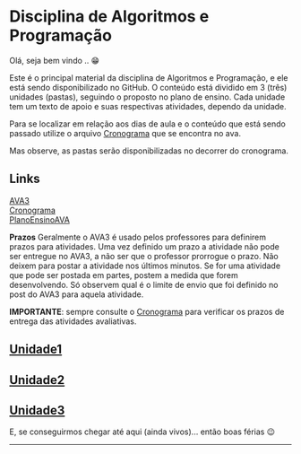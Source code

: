 <!-- [@]TODO:INICIO atualizar -->
[AVA3]: <https://ava3.furb.br/course/view.php?id=32978> "AVA3"
[Cronograma]: <https://ava3.furb.br/course/view.php?id=32978&section=0> "Cronograma"
[PlanoEnsinoAVA]: <https://ava3.furb.br/course/view.php?id=32978&section=1> "PlanoEnsinoAVA"  

# Disciplina de Algoritmos e Programação

Olá, seja bem vindo .. 😁  

Este é o principal material da disciplina de Algoritmos e Programação, e ele está sendo disponibilizado no GitHub. O conteúdo está dividido em 3 (três) unidades (pastas), seguindo o proposto no plano de ensino. Cada unidade tem um texto de apoio e suas respectivas atividades, dependo da unidade.

Para se localizar em relação aos dias de aula e o conteúdo que está sendo passado utilize o arquivo [Cronograma] que se encontra no ava.

Mas observe, as pastas serão disponibilizadas no decorrer do cronograma.

## Links

[AVA3]  
[Cronograma]  
[PlanoEnsinoAVA]

**Prazos** Geralmente o AVA3 é usado pelos professores para definirem prazos para atividades. Uma vez definido um prazo a atividade não pode ser entregue no AVA3, a não ser que o professor prorrogue o prazo. Não deixem para postar a atividade nos últimos minutos. Se for uma atividade que pode ser postada em partes, postem a medida que forem desenvolvendo. Só observem qual é o limite de envio que foi definido no post do AVA3 para aquela atividade.

**IMPORTANTE**: sempre consulte o [Cronograma](cronograma.md "Cronograma") para verificar os prazos de entrega das atividades avaliativas.  
  
<!-- FIXME: terminar os textos do diagrama acima, ter mais perguntas para cada unidade -->

## [Unidade1](./Unidade1 "Unidade1")

## [Unidade2](./Unidade2 "Unidade2")

## [Unidade3](./Unidade3 "Unidade3")

E, se conseguirmos chegar até aqui (ainda vivos)... então boas férias 😉

----
